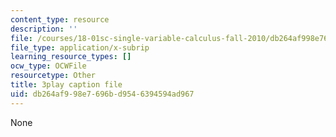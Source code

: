 ```yaml
---
content_type: resource
description: ''
file: /courses/18-01sc-single-variable-calculus-fall-2010/db264af998e7696bd9546394594ad967_pWXh5t-37Qg.srt
file_type: application/x-subrip
learning_resource_types: []
ocw_type: OCWFile
resourcetype: Other
title: 3play caption file
uid: db264af9-98e7-696b-d954-6394594ad967
---
```

None


